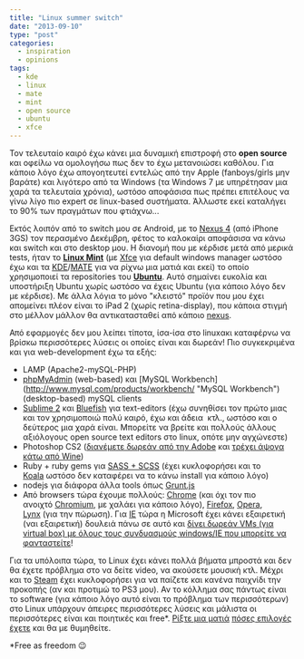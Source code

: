 ```yaml
---
title: "Linux summer switch"
date: "2013-09-10"
type: "post"
categories:
  - inspiration
  - opinions
tags:
  - kde
  - linux
  - mate
  - mint
  - open source
  - ubuntu
  - xfce
---
```


Τον τελευταίο καιρό έχω κάνει μια δυναμική επιστροφή στο **open source** και οφείλω να ομολογήσω πως δεν το έχω μετανοιώσει καθόλου. Για κάποιο λόγο έχω απογοητευτεί εντελώς από την Apple (fanboys/girls μην βαράτε) και λιγότερο από τα Windows (τα Windows 7 με υπηρέτησαν μια χαρά τα τελευταία χρόνια), ωστόσο αποφάσισα πως πρέπει επιτέλους να γίνω λίγο πιο expert σε linux-based συστήματα. Άλλωστε εκεί καταλήγει το 90% των πραγμάτων που φτιάχνω...

Εκτός λοιπόν από το switch μου σε Android, με το [Nexus 4](http://www.google.com/nexus/4/ "Nexus 4") (από iPhone 3GS) τον περασμένο Δεκέμβρη, φέτος το καλοκαίρι αποφάσισα να κάνω και switch και στο desktop μου. Η διανομή που με κέρδισε μετά από μερικά tests, ήταν το **[Linux Mint](http://www.linuxmint.com/ "Linux Mint")** (με [Xfce](http://www.xfce.org/ "Xfce windows manager") για default windows manager ωστόσο έχω και τα [KDE](http://www.kde.org/ "KDE")/[MATE](http://mate-desktop.org/ "MATE ") για να ρίχνω μια ματιά και εκεί) το οποίο χρησιμοποιεί τα repositories του **[Ubuntu](http://www.ubuntu.com/ "Ubuntu")**. Αυτό σημαίνει ευκολία και υποστήριξη Ubuntu χωρίς ωστόσο να έχεις Ubuntu (για κάποιο λόγο δεν με κέρδισε). Με άλλα λόγια το μόνο "κλειστό" προϊόν που μου έχει απομείνει πλέον είναι το iPad 2 (χωρίς retina-display), που κάποια στιγμή στο μέλλον μάλλον θα αντικατασταθεί από κάποιο [nexus](http://www.google.com/nexus/ "google nexus").

Από εφαρμογές δεν μου λείπει τίποτα, ίσα-ίσα στο linuxακι καταφέρνω να βρίσκω περισσότερες λύσεις οι οποίες είναι και δωρεάν! Πιο συγκεκριμένα και για web-development έχω τα εξής:

- LAMP (Apache2-mySQL-PHP)
- [phpMyAdmin](phpMyAdmin "http://www.phpmyadmin.net/") (web-based) και [MySQL Workbench](http://www.mysql.com/products/workbench/ "MySQL Workbench") (desktop-based) mySQL clients
- [Sublime 2](http://www.sublimetext.com/ "Sublime Text") και [Bluefish](http://bluefish.openoffice.nl/index.html "Bluefish text editor") για text-editors (έχω συνηθίσει τον πρώτο μιας και τον χρησιμοποιώ πολύ καιρό, έχω και άδεια  κτλ., ωστόσο και ο δεύτερος μια χαρά είναι. Μπορείτε να βρείτε και πολλούς άλλους αξιόλογους open source text editors στο linux, οπότε μην αγχώνεστε)
- Photoshop CS2 ([διανέμετε δωρεάν από την Adobe](http://gizmodo.com/5973730/grab-photoshop-and-cs2-for-absolutely-free-right-here "Grab Photoshop and CS2 For Absolutely Free Right Here") και [τρέχει άψογα κάτω από Wine](http://appdb.winehq.org/objectManager.php?sClass=version&iId=2631 "Wine + Photoshop CS2"))
- Ruby + ruby gems για [SASS + SCSS](http://sass-lang.com/ "SASS language") (έχει κυκλοφορήσει και το [Koala](http://koala-app.com/ "Koala a gui application for Less, Sass, Compass and CoffeeScript compilation.") ωστόσο δεν καταφέρει να το κάνω install για κάποιο λόγο)
- nodejs για διάφορα άλλα tools όπως [Grunt.js](http://gruntjs.com/ "Grunt.js")
- Από browsers τώρα έχουμε πολλούς: [Chrome](https://www.google.com/intl/en/chrome/browser/ "Google Chrome") (και όχι τον πιο ανοιχτό [Chromium](http://www.chromium.org/ "Chromium"), με χαλάει για κάποιο λόγο), [Firefox](http://www.mozilla.org/en-US/firefox/new/ "Firefox browser"), [Opera](http://www.opera.com/ "Opera browser"), [Lynx](http://lynx.browser.org/ "lynx") (για την πώρωση). Για [IE](http://windows.microsoft.com/en-us/internet-explorer/download-ie "Internet Explorer") τώρα η Microsoft έχει κάνει εξαιρετική (ναι εξαιρετική) δουλειά πάνω σε αυτό και [δίνει δωρεάν VMs (για virtual box) με όλους τους συνδυασμούς windows/IE που μπορείτε να φανταστείτε](http://www.modern.ie/en-us/virtualization-tools "Cross-browser testing simplified | Testing made easier in Internet Explorer | modern.IE")!

Για τα υπόλοιπα τώρα, το Linux έχει κάνει πολλά βήματα μπροστά και δεν θα έχετε πρόβλημα στο να δείτε video, να ακούσετε μουσική κτλ. Μέχρι και το [Steam](http://store.steampowered.com/ "Steam") έχει κυκλοφορήσει για να παίζετε και κανένα παιχνίδι την προκοπής (αν και προτιμώ το PS3 μου). Αν το κόλλημα σας πάντως είναι το software (για κάποιο λόγο αυτό είναι το πρόβλημα των περισσότερων) στο Linux υπάρχουν άπειρες περισσότερες λύσεις και μάλιστα οι περισσότερες είναι και ποιητικές και free\*. [Ρίξτε μια ματιά](http://www.linuxalt.com/ "LinuxAlt") [πόσες επιλογές έχετε](http://www.linuxrsp.ru/win-lin-soft/table-eng "Linux software") και θα με θυμηθείτε.

\*Free as freedom 😉
